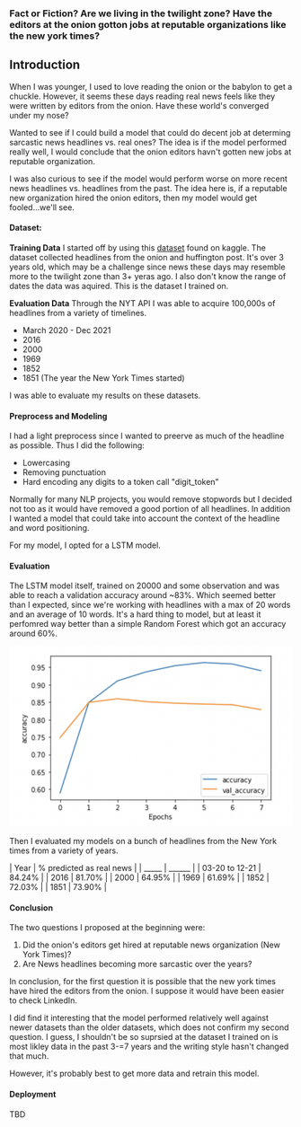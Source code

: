 ### Fact or Fiction? Are we living in the twilight zone? Have the editors at the onion gotton jobs at reputable organizations like the new york times? 

## Introduction
When I was younger, I used to love reading the onion or the babylon to get a chuckle. However, it seems these days reading real news feels like they were written by editors from the onion. Have these world's converged under my nose?

Wanted to see if I could build a model that could do decent job at determing sarcastic news headlines vs. real ones? The idea is if the model performed really well, I would conclude that the onion editors havn't gotten new jobs at reputable organization. 

I was also curious to see if the model would perform worse on more recent news headlines vs. headlines from the past. The idea here is, if a reputable new organization hired the onion editors, then my model would get fooled...we'll see. 

#### Dataset:

**Training Data**
I started off by using this [dataset](https://www.kaggle.com/rmisra/news-headlines-dataset-for-sarcasm-detection) found on kaggle. The dataset collected headlines from the onion and huffington post. It's over 3 years old, which may be a challenge since news these days may resemble more to the twilight zone than 3+ yeras ago. I also don't know the range of dates the data was aquired. This is the dataset I trained on.

**Evaluation Data**
Through the NYT API I was able to acquire 100,000s of headlines from a variety of timelines. 
- March 2020 - Dec 2021
- 2016
- 2000
- 1969 
- 1852
- 1851 (The year the New York Times started)

I was able to evaluate my results on these datasets.

#### Preprocess and Modeling
  
I had a light preprocess since I wanted to preerve as much of the headline as possible. Thus I did the following:
- Lowercasing
- Removing punctuation
- Hard encoding any digits to a token call "digit_token"
  
Normally for many NLP projects, you would remove stopwords but I decided not too as it would have removed a good portion of all headlines. In addition I wanted a model that could take into account the context of the headline and word positioning. 

For my model, I opted for a LSTM model.

#### Evaluation
The LSTM model itself, trained on 20000 and some observation and was able to reach a validation accuracy around ~83%. Which seemed better than I expected, since we're working with headlines with a max of 20 words and an average of 10 words. It's a hard thing to model, but at least it perfomred way better than a simple Random Forest which got an accuracy around 60%.

![model_result](imgs/m1.png)

Then I evaluated my models on a bunch of headlines from the New York times from a variety of years. 

| Year | % predicted as real news |
| _____ | ______ | 
| 03-20 to 12-21 | 84.24% |
| 2016 | 81.70% |
| 2000 | 64.95% |
| 1969 | 61.69% |
| 1852 | 72.03% |
| 1851 | 73.90% |


#### Conclusion
The two questions I proposed at the beginning were:
1. Did the onion's editors get hired at reputable news organization (New York Times)?
2. Are News headlines becoming more sarcastic over the years?

In conclusion, for the first question it is possible that the new york times have hired the editors from the onion. I suppose it would have been easier to check LinkedIn.

I did find it interesting that the model performed relatively well against newer datasets than the older datasets, which does not confirm my second question. I guess, I shouldn't be so suprsied at the dataset I trained on is most likley data in the past 3-=7 years and the writing style hasn't changed that much. 

However, it's probably best to get more data and retrain this model. 

#### Deployment

TBD


